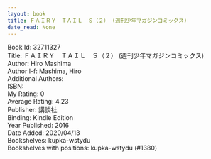 ```yaml
---
layout: book
title: ＦＡＩＲＹ　ＴＡＩＬ　Ｓ（２） (週刊少年マガジンコミックス)
date_read: None
---
```


Book Id: 32711327<br />
Title: ＦＡＩＲＹ　ＴＡＩＬ　Ｓ（２） (週刊少年マガジンコミックス)<br />
Author: Hiro Mashima<br />
Author l-f: Mashima, Hiro<br />
Additional Authors: <br />
ISBN: <br />
My Rating: 0<br />
Average Rating: 4.23<br />
Publisher: 講談社<br />
Binding: Kindle Edition<br />
Year Published: 2016<br />
Date Added: 2020/04/13<br />
Bookshelves: kupka-wstydu<br />
Bookshelves with positions: kupka-wstydu (#1380)<br />

